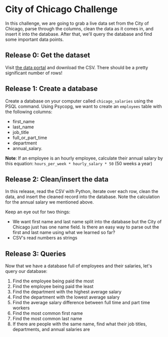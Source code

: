 # City of Chicago Challenge
In this challenge, we are going to grab a live data set from the City of Chicago, parse through the columns, clean the data as it comes in, and insert it into the database. After that, we'll query the database and find some important data points.

## Release 0: Get the dataset
Visit [the data portal](https://data.cityofchicago.org/Administration-Finance/Current-Employee-Names-Salaries-and-Position-Title/xzkq-xp2w) and download the CSV. There should be a pretty significant number of rows!

## Release 1: Create a database
Create a database on your computer called `chicago_salaries` using the PSQL command. Using Psycopg, we want to create an `employees` table with the following columns:
  - first_name
  - last_name
  - job_title
  - full_or_part_time
  - department
  - annual_salary. 
  
  
  **Note**: If an employee is an hourly employee, calculate their annual salary by this equation: `hours_per_week * hourly_salary * 50` (50 weeks a year)

## Release 2: Clean/insert the data 
In this release, read the CSV with Python, iterate over each row, clean the data, and insert the cleaned record into the database. Note the calculation for the annual salary we mentioned above.

Keep an eye out for two things:
- We want first name and last name split into the database but the City of Chicago just has one name field. Is there an easy way to parse out the first and last name using what we learned so far?
- CSV's read numbers as strings

## Release 3: Queries
Now that we have a database full of employees and their salaries, let's query our database:
1. Find the employee being paid the most
2. Find the employee being paid the least
3. Find the department with the highest average salary
4. Find the department with the lowest average salary
5. Find the average salary difference between full time and part time workers
6. Find the most common first name
7. Find the most common last name
8. If there are people with the same name, find what their job titles, departments, and annual salaries are